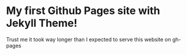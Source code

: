 # My first Github Pages site with Jekyll Theme!

Trust me it took way longer than I expected to serve this website on gh-pages